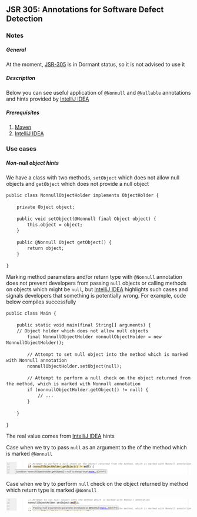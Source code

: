 ## JSR 305: Annotations for Software Defect Detection

### Notes

##### General
At the moment, [JSR-305](https://jcp.org/en/jsr/detail?id=305) is in Dormant status, so it is not advised to use it

##### Description
Below you can see useful application of `@Nonnull` and `@Nullable` annotations and hints provided by [IntelliJ IDEA](https://www.jetbrains.com/idea/)

##### Prerequisites
1. [Maven](https://maven.apache.org/)
2. [IntelliJ IDEA](https://www.jetbrains.com/idea/)

### Use cases

##### Non-null object hints
We have a class with two methods, `setObject` which does not allow null objects and `getObject` which does not provide a null object
```
public class NonnullObjectHolder implements ObjectHolder {

    private Object object;

    public void setObject(@Nonnull final Object object) {
        this.object = object;
    }

    public @Nonnull Object getObject() {
        return object;
    }

}
```
Marking method parameters and/or return type with `@Nonnull` annotation does not prevent developers from passing `null` objects or calling methods on objects which might be `null`, but [IntelliJ IDEA](https://www.jetbrains.com/idea/) highlights such cases and signals developers that something is potentially wrong. For example, code below compiles successfully
```
public class Main {

    public static void main(final String[] arguments) {
    // Object holder which does not allow null objects
        final NonnullObjectHolder nonnullObjectHolder = new NonnullObjectHolder();
    
        // Attempt to set null object into the method which is marked with Nonnull annotation
        nonnullObjectHolder.setObject(null);
    
        // Attempt to perform a null check on the object returned from the method, which is marked with Nonnull annotation
        if (nonnullObjectHolder.getObject() != null) {
            // ...
        }
        
    }

}

```
The real value comes from [IntelliJ IDEA](https://www.jetbrains.com/idea/) hints

Case when we try to pass `null` as an argument to the of the method which is marked `@Nonnull`

![jsr-305-nonnull-check-1.png](screenshots/jsr-305-nonnull-check-1.png)

Case when we try to perform `null` check on the object returned by method which return type is marked `@Nonnull`

![jsr-305-nonnull-check-2.png](screenshots/jsr-305-nonnull-check-2.png)
